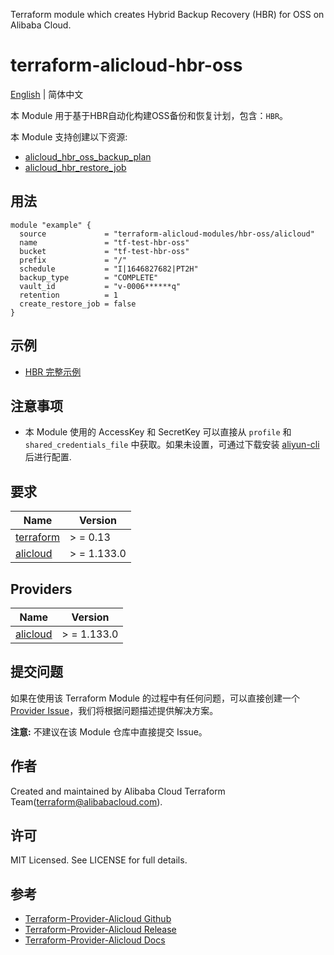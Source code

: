 Terraform module which creates Hybrid Backup Recovery (HBR) for OSS on Alibaba Cloud.

terraform-alicloud-hbr-oss
=====================================================================

[English](README.md) | 简体中文

本 Module 用于基于HBR自动化构建OSS备份和恢复计划，包含：`HBR`。

本 Module 支持创建以下资源:

* [alicloud_hbr_oss_backup_plan](https://registry.terraform.io/providers/aliyun/alicloud/latest/docs/resources/hbr_oss_backup_plan)
* [alicloud_hbr_restore_job](https://registry.terraform.io/providers/aliyun/alicloud/latest/docs/resources/hbr_restore_job)

## 用法

```hcl
module "example" {
  source             = "terraform-alicloud-modules/hbr-oss/alicloud"
  name               = "tf-test-hbr-oss"
  bucket             = "tf-test-hbr-oss"
  prefix             = "/"
  schedule           = "I|1646827682|PT2H"
  backup_type        = "COMPLETE"
  vault_id           = "v-0006******q"
  retention          = 1
  create_restore_job = false
}
```

## 示例

* [HBR 完整示例](https://github.com/terraform-alicloud-modules/terraform-alicloud-hbr-oss/tree/main/examples/complete)

## 注意事项

* 本 Module 使用的 AccessKey 和 SecretKey 可以直接从 `profile` 和 `shared_credentials_file`
  中获取。如果未设置，可通过下载安装 [aliyun-cli](https://github.com/aliyun/aliyun-cli#installation) 后进行配置.

## 要求

| Name | Version |
|------|---------|
| <a name="requirement_terraform"></a> [terraform](#requirement\_terraform) | > = 0.13 |
| <a name="requirement_alicloud"></a> [alicloud](#requirement\_alicloud) | > = 1.133.0 |

## Providers

| Name | Version |
|------|---------|
| <a name="provider_alicloud"></a> [alicloud](#provider\_alicloud) | > = 1.133.0 |

## 提交问题

如果在使用该 Terraform Module
的过程中有任何问题，可以直接创建一个 [Provider Issue](https://github.com/aliyun/terraform-provider-alicloud/issues/new)，我们将根据问题描述提供解决方案。

**注意:** 不建议在该 Module 仓库中直接提交 Issue。

## 作者

Created and maintained by Alibaba Cloud Terraform Team(terraform@alibabacloud.com).

## 许可

MIT Licensed. See LICENSE for full details.

## 参考

* [Terraform-Provider-Alicloud Github](https://github.com/aliyun/terraform-provider-alicloud)
* [Terraform-Provider-Alicloud Release](https://releases.hashicorp.com/terraform-provider-alicloud/)
* [Terraform-Provider-Alicloud Docs](https://registry.terraform.io/providers/aliyun/alicloud/latest/docs)
